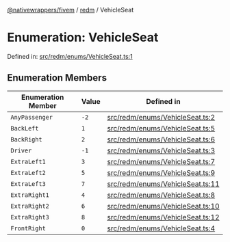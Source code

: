 [@nativewrappers/fivem](../../README.md) / [redm](../README.md) / VehicleSeat

# Enumeration: VehicleSeat

Defined in: [src/redm/enums/VehicleSeat.ts:1](https://github.com/nativewrappers/nativewrappers/blob/b77be96b90a0116f980e0511bdd4877df779df2d/src/redm/enums/VehicleSeat.ts#L1)

## Enumeration Members

| Enumeration Member | Value | Defined in |
| ------ | ------ | ------ |
| <a id="anypassenger"></a> `AnyPassenger` | `-2` | [src/redm/enums/VehicleSeat.ts:2](https://github.com/nativewrappers/nativewrappers/blob/b77be96b90a0116f980e0511bdd4877df779df2d/src/redm/enums/VehicleSeat.ts#L2) |
| <a id="backleft"></a> `BackLeft` | `1` | [src/redm/enums/VehicleSeat.ts:5](https://github.com/nativewrappers/nativewrappers/blob/b77be96b90a0116f980e0511bdd4877df779df2d/src/redm/enums/VehicleSeat.ts#L5) |
| <a id="backright"></a> `BackRight` | `2` | [src/redm/enums/VehicleSeat.ts:6](https://github.com/nativewrappers/nativewrappers/blob/b77be96b90a0116f980e0511bdd4877df779df2d/src/redm/enums/VehicleSeat.ts#L6) |
| <a id="driver"></a> `Driver` | `-1` | [src/redm/enums/VehicleSeat.ts:3](https://github.com/nativewrappers/nativewrappers/blob/b77be96b90a0116f980e0511bdd4877df779df2d/src/redm/enums/VehicleSeat.ts#L3) |
| <a id="extraleft1"></a> `ExtraLeft1` | `3` | [src/redm/enums/VehicleSeat.ts:7](https://github.com/nativewrappers/nativewrappers/blob/b77be96b90a0116f980e0511bdd4877df779df2d/src/redm/enums/VehicleSeat.ts#L7) |
| <a id="extraleft2"></a> `ExtraLeft2` | `5` | [src/redm/enums/VehicleSeat.ts:9](https://github.com/nativewrappers/nativewrappers/blob/b77be96b90a0116f980e0511bdd4877df779df2d/src/redm/enums/VehicleSeat.ts#L9) |
| <a id="extraleft3"></a> `ExtraLeft3` | `7` | [src/redm/enums/VehicleSeat.ts:11](https://github.com/nativewrappers/nativewrappers/blob/b77be96b90a0116f980e0511bdd4877df779df2d/src/redm/enums/VehicleSeat.ts#L11) |
| <a id="extraright1"></a> `ExtraRight1` | `4` | [src/redm/enums/VehicleSeat.ts:8](https://github.com/nativewrappers/nativewrappers/blob/b77be96b90a0116f980e0511bdd4877df779df2d/src/redm/enums/VehicleSeat.ts#L8) |
| <a id="extraright2"></a> `ExtraRight2` | `6` | [src/redm/enums/VehicleSeat.ts:10](https://github.com/nativewrappers/nativewrappers/blob/b77be96b90a0116f980e0511bdd4877df779df2d/src/redm/enums/VehicleSeat.ts#L10) |
| <a id="extraright3"></a> `ExtraRight3` | `8` | [src/redm/enums/VehicleSeat.ts:12](https://github.com/nativewrappers/nativewrappers/blob/b77be96b90a0116f980e0511bdd4877df779df2d/src/redm/enums/VehicleSeat.ts#L12) |
| <a id="frontright"></a> `FrontRight` | `0` | [src/redm/enums/VehicleSeat.ts:4](https://github.com/nativewrappers/nativewrappers/blob/b77be96b90a0116f980e0511bdd4877df779df2d/src/redm/enums/VehicleSeat.ts#L4) |
